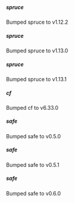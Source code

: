 
##### spruce
Bumped spruce to v1.12.2

##### spruce
Bumped spruce to v1.13.0

##### spruce
Bumped spruce to v1.13.1

##### cf
Bumped cf to v6.33.0

##### safe
Bumped safe to v0.5.0

##### safe
Bumped safe to v0.5.1

##### safe
Bumped safe to v0.6.0
